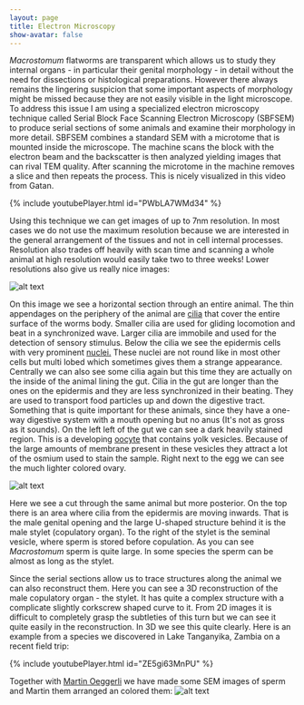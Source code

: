 ```yaml
---
layout: page
title: Electron Microscopy
show-avatar: false
---
```


*Macrostomum* flatworms are transparent which allows us to study they internal organs - in particular their genital morphology - in detail without the need for dissections or histological preparations. However there always remains the lingering suspicion that some important aspects of morphology might be missed because they are not easily visible in the light microscope. To address this issue I am using a specialized electron microscopy technique called Serial Block Face Scanning Electron Microscopy (SBFSEM) to produce serial sections of some animals and examine their morphology in more detail.
SBFSEM combines a standard SEM with a microtome that is mounted inside the microscope. The machine scans the block with the electron beam and the backscatter is then analyzed yielding images that can rival TEM quality. After scanning the microtome in the machine removes a slice and then repeats the process. This is nicely visualized in this video from Gatan.

{% include youtubePlayer.html id="PWbLA7WMd34" %}

Using this technique we can get images of up to 7nm resolution. In most cases we do not use the maximum resolution because we are interested in the general arrangement of the tissues and not in cell internal processes. Resolution also trades off heavily with scan time and scanning a whole animal at high resolution would easily take two to three weeks! Lower resolutions also give us really nice images:

![alt text](https://jeremias-brand.github.io/img/MTPJB0098_BS_roi_00_slice_1091.png "horizontal section through egg and ovaries")


On this image we see a horizontal section through an entire animal. The thin appendages on the periphery of the animal are 
[cilia](https://en.wikipedia.org/wiki/Cilium)
that cover the entire surface of the worms body. Smaller cilia are used for gliding locomotion and beat in a synchronized wave. Larger cilia are immobile and used for the detection of sensory stimulus. 
Below the cilia we see the epidermis cells with very prominent
[nuclei.](http://en.wikipedia.org/wiki/Cell_nucleus)
These nuclei are not round like in most other cells but multi lobed which sometimes gives them a strange appearance. Centrally we can also see some cilia again but this time they are actually on the inside of the animal lining the gut. Cilia in the gut are longer than the ones on the epidermis and they are less synchronized in their beating. They are used to transport food particles up and down the digestive tract. Something that is quite important for these animals, since they have a one-way digestive system with a mouth opening but no anus (It's not as gross as it sounds). On the left left of the gut we can see a dark heavily stained region. This is a developing 
[oocyte](https://en.wikipedia.org/wiki/Oocyte)
that contains yolk vesicles. Because of the large amounts of membrane present in these vesicles they attract a lot of the osmium used to stain the sample. Right next to the egg we can see the much lighter colored ovary.  

![alt text](https://jeremias-brand.github.io/img/MTPJB0098_BS_roi_00_slice_0244.png "stylet and seminal vesicle")

Here we see a cut through the same animal but more posterior. On the top there is an area where cilia from the epidermis are moving inwards. That is the male genital opening and the large U-shaped structure behind it is the male stylet (copulatory organ). To the right of the stylet is the seminal vesicle, where sperm is stored before copulation. As you can see *Macrostomum* sperm is quite large. In some species the sperm can be almost as long as the stylet.



Since the serial sections allow us to trace structures along the animal we can also reconstruct them. Here you can see a 3D reconstruction of the male copulatory organ - the stylet. It has quite a complex structure with a complicate slightly corkscrew shaped curve to it. From 2D images it is difficult to completely grasp the subtleties of this turn but we can see it quite easily in the reconstruction. 
In 3D we see this quite clearly. Here is an example from a species we discovered in Lake Tanganyika, Zambia on a recent field trip:


{% include youtubePlayer.html id="ZE5gi63MnPU" %}

Together with [Martin Oeggerli](http://oeggerli.com/) we have made some SEM images of sperm and Martin them arranged an colored them:
![alt text](https://jeremias-brand.github.io/img/20200228-2u4b_vs_4u2b-Sperm-001_025_180rot_finals_MB2.jpg "Sperm of Macrostomum lignano and M. pusillum")






